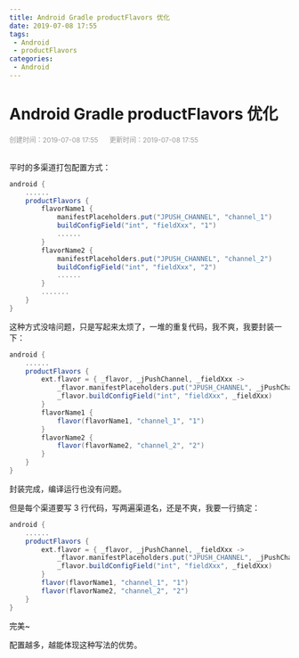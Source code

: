 ```yaml
---
title: Android Gradle productFlavors 优化
date: 2019-07-08 17:55
tags:
 - Android
 - productFlavors
categories:
 - Android
---
```


# Android Gradle productFlavors 优化

<div style="color: #999999; font-size: 12px;">
    <span>创建时间：2019-07-08 17:55</span>
    &nbsp;&nbsp;&nbsp;&nbsp;
    <span>更新时间：2019-07-08 17:55</span>
</div>
<br/>

平时的多渠道打包配置方式：

```groovy
android {
    ......
    productFlavors {
        flavorName1 {
            manifestPlaceholders.put("JPUSH_CHANNEL", "channel_1")
            buildConfigField("int", "fieldXxx", "1")
            ......
        }
        flavorName2 {
            manifestPlaceholders.put("JPUSH_CHANNEL", "channel_2")
            buildConfigField("int", "fieldXxx", "2")
            ......
        }
        .......
    }
}
```

这种方式没啥问题，只是写起来太烦了，一堆的重复代码，我不爽，我要封装一下：

```groovy
android {
    ......
    productFlavors {
        ext.flavor = { _flavor, _jPushChannel, _fieldXxx ->
            _flavor.manifestPlaceholders.put("JPUSH_CHANNEL", _jPushChannel)
            _flavor.buildConfigField("int", "fieldXxx", _fieldXxx)
        }
        flavorName1 {
            flavor(flavorName1, "channel_1", "1")
        }
        flavorName2 {
            flavor(flavorName2, "channel_2", "2")
        }
    }
}
```

封装完成，编译运行也没有问题。

但是每个渠道要写 3 行代码，写两遍渠道名，还是不爽，我要一行搞定：

```groovy
android {
    ......
    productFlavors {
        ext.flavor = { _flavor, _jPushChannel, _fieldXxx ->
            _flavor.manifestPlaceholders.put("JPUSH_CHANNEL", _jPushChannel)
            _flavor.buildConfigField("int", "fieldXxx", _fieldXxx)
        }
        flavor(flavorName1, "channel_1", "1")
        flavor(flavorName2, "channel_2", "2")
    }
}
```

完美~

配置越多，越能体现这种写法的优势。